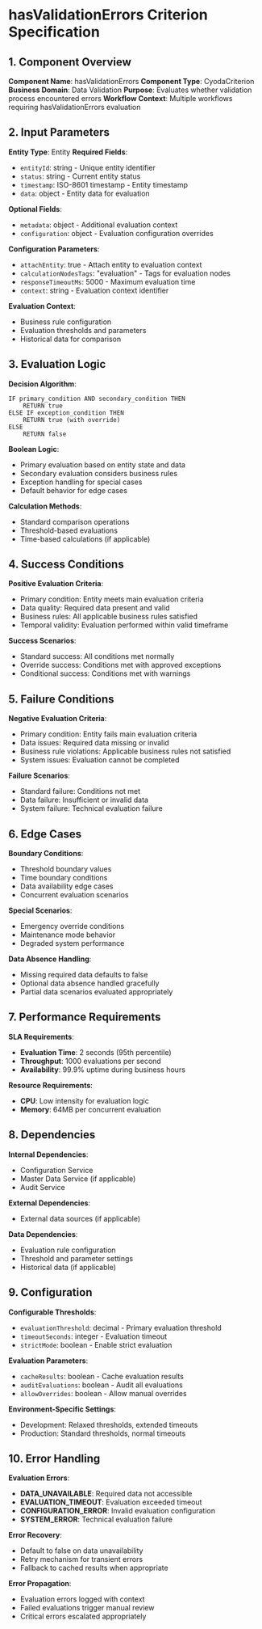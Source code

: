 # hasValidationErrors Criterion Specification

## 1. Component Overview
**Component Name**: hasValidationErrors
**Component Type**: CyodaCriterion
**Business Domain**: Data Validation
**Purpose**: Evaluates whether validation process encountered errors
**Workflow Context**: Multiple workflows requiring hasValidationErrors evaluation

## 2. Input Parameters
**Entity Type**: Entity
**Required Fields**:
- `entityId`: string - Unique entity identifier
- `status`: string - Current entity status
- `timestamp`: ISO-8601 timestamp - Entity timestamp
- `data`: object - Entity data for evaluation

**Optional Fields**:
- `metadata`: object - Additional evaluation context
- `configuration`: object - Evaluation configuration overrides

**Configuration Parameters**:
- `attachEntity`: true - Attach entity to evaluation context
- `calculationNodesTags`: "evaluation" - Tags for evaluation nodes
- `responseTimeoutMs`: 5000 - Maximum evaluation time
- `context`: string - Evaluation context identifier

**Evaluation Context**:
- Business rule configuration
- Evaluation thresholds and parameters
- Historical data for comparison

## 3. Evaluation Logic
**Decision Algorithm**:
```
IF primary_condition AND secondary_condition THEN
    RETURN true
ELSE IF exception_condition THEN
    RETURN true (with override)
ELSE
    RETURN false
```

**Boolean Logic**:
- Primary evaluation based on entity state and data
- Secondary evaluation considers business rules
- Exception handling for special cases
- Default behavior for edge cases

**Calculation Methods**:
- Standard comparison operations
- Threshold-based evaluations
- Time-based calculations (if applicable)

## 4. Success Conditions
**Positive Evaluation Criteria**:
- Primary condition: Entity meets main evaluation criteria
- Data quality: Required data present and valid
- Business rules: All applicable business rules satisfied
- Temporal validity: Evaluation performed within valid timeframe

**Success Scenarios**:
- Standard success: All conditions met normally
- Override success: Conditions met with approved exceptions
- Conditional success: Conditions met with warnings

## 5. Failure Conditions
**Negative Evaluation Criteria**:
- Primary condition: Entity fails main evaluation criteria
- Data issues: Required data missing or invalid
- Business rule violations: Applicable business rules not satisfied
- System issues: Evaluation cannot be completed

**Failure Scenarios**:
- Standard failure: Conditions not met
- Data failure: Insufficient or invalid data
- System failure: Technical evaluation failure

## 6. Edge Cases
**Boundary Conditions**:
- Threshold boundary values
- Time boundary conditions
- Data availability edge cases
- Concurrent evaluation scenarios

**Special Scenarios**:
- Emergency override conditions
- Maintenance mode behavior
- Degraded system performance

**Data Absence Handling**:
- Missing required data defaults to false
- Optional data absence handled gracefully
- Partial data scenarios evaluated appropriately

## 7. Performance Requirements
**SLA Requirements**:
- **Evaluation Time**: 2 seconds (95th percentile)
- **Throughput**: 1000 evaluations per second
- **Availability**: 99.9% uptime during business hours

**Resource Requirements**:
- **CPU**: Low intensity for evaluation logic
- **Memory**: 64MB per concurrent evaluation

## 8. Dependencies
**Internal Dependencies**:
- Configuration Service
- Master Data Service (if applicable)
- Audit Service

**External Dependencies**:
- External data sources (if applicable)

**Data Dependencies**:
- Evaluation rule configuration
- Threshold and parameter settings
- Historical data (if applicable)

## 9. Configuration
**Configurable Thresholds**:
- `evaluationThreshold`: decimal - Primary evaluation threshold
- `timeoutSeconds`: integer - Evaluation timeout
- `strictMode`: boolean - Enable strict evaluation

**Evaluation Parameters**:
- `cacheResults`: boolean - Cache evaluation results
- `auditEvaluations`: boolean - Audit all evaluations
- `allowOverrides`: boolean - Allow manual overrides

**Environment-Specific Settings**:
- Development: Relaxed thresholds, extended timeouts
- Production: Standard thresholds, normal timeouts

## 10. Error Handling
**Evaluation Errors**:
- **DATA_UNAVAILABLE**: Required data not accessible
- **EVALUATION_TIMEOUT**: Evaluation exceeded timeout
- **CONFIGURATION_ERROR**: Invalid evaluation configuration
- **SYSTEM_ERROR**: Technical evaluation failure

**Error Recovery**:
- Default to false on data unavailability
- Retry mechanism for transient errors
- Fallback to cached results when appropriate

**Error Propagation**:
- Evaluation errors logged with context
- Failed evaluations trigger manual review
- Critical errors escalated appropriately
